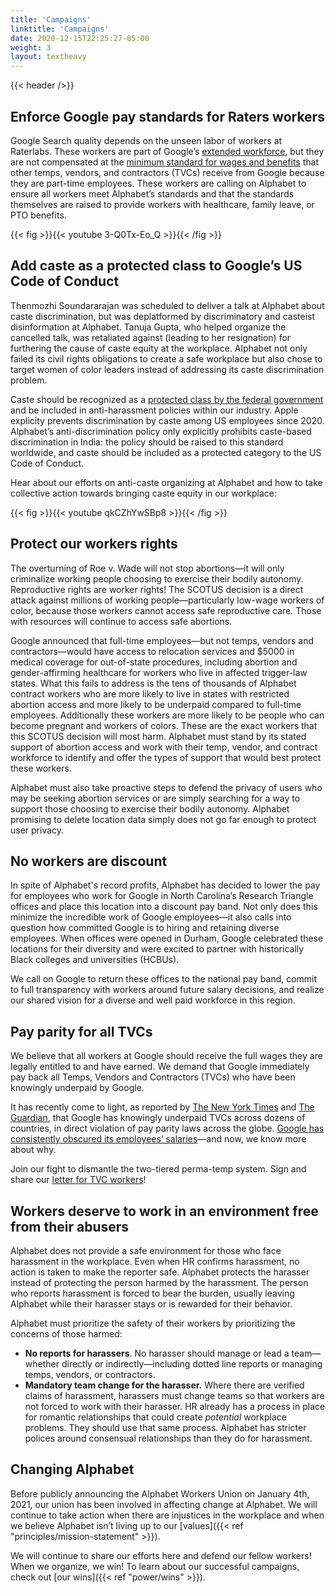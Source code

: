 ```yaml
---
title: 'Campaigns'
linktitle: 'Campaigns'
date: 2020-12-15T22:25:27-05:00
weight: 3
layout: textheavy
---
```


{{< header />}}

## Enforce Google pay standards for Raters workers

Google Search quality depends on the unseen labor of workers at Raterlabs. These workers are part of Google’s [extended workforce](https://about.google/extended-workforce/), but they are not compensated at the [minimum standard for wages and benefits](https://support.google.com/corporate-suppliers/answer/10208902?hl=en) that other temps, vendors, and contractors (TVCs) receive from Google because they are part-time employees. These workers are calling on Alphabet to ensure all workers meet Alphabet’s standards and that the standards themselves are raised to provide workers with healthcare, family leave, or PTO benefits.

{{< fig >}}{{< youtube 3-Q0Tx-Eo_Q >}}{{< /fig >}}

## Add caste as a protected class to Google’s US Code of Conduct

Thenmozhi Soundararajan was scheduled to deliver a talk at Alphabet about caste discrimination, but was deplatformed by discriminatory and casteist disinformation at Alphabet. Tanuja Gupta, who helped organize the cancelled talk, was retaliated against (leading to her resignation) for furthering the cause of caste equity at the workplace.  Alphabet not only failed its civil rights obligations to create a safe workplace but also chose to target women of color leaders instead of addressing its caste discrimination problem.

Caste should be recognized as a [protected class by the federal government](https://subscriptlaw.com/protected-classes/) and be included in anti-harassment policies within our industry. Apple explicity prevents discrimination by caste among US employees since 2020. Alphabet’s anti-discrimination policy only explicitly prohibits caste-based discrimination in India: the policy should be raised to this standard worldwide, and caste should be included as a protected category to the US Code of Conduct.

Hear about our efforts on anti-caste organizing at Alphabet and how to take collective action towards bringing caste equity in our workplace:

{{< fig >}}{{< youtube qkCZhYwSBp8 >}}{{< /fig >}}

## Protect our workers rights

The overturning of Roe v. Wade will not stop abortions—it will only criminalize working people choosing to exercise their bodily autonomy. Reproductive rights are worker rights! The SCOTUS decision is a direct attack against millions of working people—particularly low-wage workers of color, because those workers cannot access safe reproductive care. Those with resources will continue to access safe abortions.

Google announced that full-time employees—but not temps, vendors and contractors—would have access to relocation services and $5000 in medical coverage for out-of-state procedures, including abortion and gender-affirming healthcare for workers who live in affected trigger-law states. What this fails to address is the tens of thousands of Alphabet contract workers who are more likely to live in states with restricted abortion access and more likely to be underpaid compared to full-time employees. Additionally these workers are more likely to be people who can become pregnant and workers of colors. These are the exact workers that this SCOTUS decision will most harm. Alphabet must stand by its stated support of abortion access and work with their temp, vendor, and contract workforce to identify and offer the types of support that would best protect these workers.

Alphabet must also take proactive steps to defend the privacy of users who may be seeking abortion services or are simply searching for a way to support those choosing to exercise their bodily autonomy. Alphabet promising to delete location data simply does not go far enough to protect user privacy.

## No workers are discount

In spite of Alphabet's record profits, Alphabet has decided to lower the pay for employees who work for Google in North Carolina’s Research Triangle offices and place this location into a discount pay band. Not only does this minimize the incredible work of Google employees—it also calls into question how committed Google is to hiring and retaining diverse employees. When offices were opened in Durham, Google celebrated these locations for their diversity and were excited to partner with historically Black colleges and universities (HCBUs).

We call on Google to return these offices to the national pay band, commit to full transparency with workers around future salary decisions, and realize our shared vision for a diverse and well paid workforce in this region.

## Pay parity for all TVCs

We believe that all workers at Google should receive the full wages they are legally entitled to and have earned. We demand that Google immediately pay back all Temps, Vendors and Contractors (TVCs) who have been knowingly underpaid by Google. 

It has recently come to light, as reported by [The New York Times](https://www.nytimes.com/2021/09/10/technology/google-temporary-workers-labor-laws-pay.html) and [The Guardian](https://www.theguardian.com/technology/2021/sep/10/google-underpaid-workers-illegal-pay-disparity-documents), that Google has knowingly underpaid TVCs across dozens of countries, in direct violation of pay parity laws across the globe. [Google has consistently obscured its employees’ salaries](https://www.vox.com/recode/2019/5/31/18644866/google-contractors-pay-ratings-glassdoor)—and now, we know more about why. 

Join our fight to dismantle the two-tiered perma-temp system. Sign and share our [letter for TVC workers](https://payparity.org/)!

## Workers deserve to work in an environment free from their abusers

Alphabet does not provide a safe environment for those who face harassment in the workplace. Even when HR confirms harassment, no action is taken to make the reporter safe. Alphabet protects the harasser instead of protecting the person harmed by the harassment. The person who reports harassment is forced to bear the burden, usually leaving Alphabet while their harasser stays or is rewarded for their behavior.

Alphabet must prioritize the safety of their workers by prioritizing the concerns of those harmed:

- **No reports for harassers**. No harasser should manage or lead a team—whether directly or indirectly—including dotted line reports or managing temps, vendors, or contractors.
- **Mandatory team change for the harasser.** Where there are verified claims of harassment, harassers must change teams so that workers are not forced to work with their harasser. HR already has a process in place for romantic relationships that could create *potential* workplace problems. They should use that same process. Alphabet has stricter polices around consensual relationships than they do for harassment.

## Changing Alphabet

Before publicly announcing the Alphabet Workers Union on January 4th, 2021, our union has been involved in affecting change at Alphabet. We will continue to take action when there are injustices in the workplace and when we believe Alphabet isn’t living up to our [values]({{< ref "principles/mission-statement" >}}).

We will continue to share our efforts here and defend our fellow workers! When we organize, we win! To learn about our successful campaigns, check out [our wins]({{< ref "power/wins" >}}).
